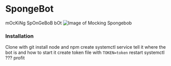 # SpongeBot
mOcKiNg SpOnGeBoB bOt
![Image of Mocking Spongebob](https://i.kym-cdn.com/entries/icons/original/000/022/940/mockingspongebobbb.jpg)

### Installation
Clone with git
install node and npm
create systemctl service
tell it where the bot is and how to start it
create token file with ``TOKEN=token``
restart systemctl
???
profit
